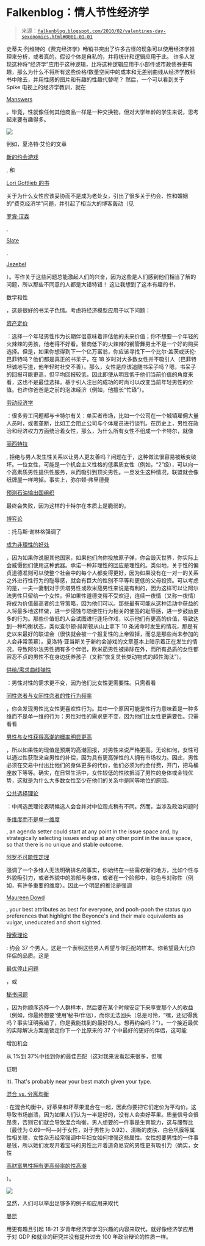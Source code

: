 <!--yml

category：未分类

日期：2024-05-12 21:38:21

-->

# Falkenblog：情人节性经济学

> 来源：[`falkenblog.blogspot.com/2010/02/valentines-day-sexonomics.html#0001-01-01`](http://falkenblog.blogspot.com/2010/02/valentines-day-sexonomics.html#0001-01-01)

史蒂夫·列维特的《费克经济学》畅销书突出了许多古怪的现象可以使用经济学推理来分析，或者真的，假设个体是自私的，并将统计和逻辑应用于此。 许多人发现这种将“经济学”应用于这种逻辑，比将这种逻辑应用于小部件或市政债券更有趣，那么为什么不将所有这些价格/数量空间中的成本和无差别曲线从经济学教科书中除去，并用性感的图片和有趣的性趣代替呢？ 然后，一个可以看到关于 Spike 电视上的经济学教训，就在

[Manswers](http://www.spike.com/show/22792)

。毕竟，性就像任何其他商品一样是一种交换物，但对大学年龄的学生来说，思考起来要有趣得多。

![](https://blogger.googleusercontent.com/img/b/R29vZ2xl/AVvXsEjj_ZmhhDZcajHxN3AAR4yQbmixZomAj9zkBEA4BecXx1KF-q4ZXrwW_wq_gor-hIFZcicTObUVHJWBUiP4WeEwZY2yLuZytt9IEwT2nB_chbZaymiVpXBMQn5FYnoONe30TlUQvw/s1600-h/WSTDcover.jpg)

例如，夏洛特·艾伦的文章

[新的约会游戏](http://www.weeklystandard.com/articles/new-dating-game)

, 和

[Lori Gottlieb 的书](http://www.amazon.com/gp/product/0525951512?ie=UTF8&tag=dblx-20&linkCode=as2&camp=1789&creative=390957&creativeASIN=0525951512)

关于为什么女性应该妥协而不是成为老处女，引出了很多关于约会、性和婚姻的“费克经济学”问题，并引起了相当大的博客轰动（见

[罗宾·汉森](http://www.overcomingbias.com/2010/02/new-paleolithic-mating.html)

,

[Slate](http://www.slate.com/id/2243179/)

,

[Jezebel](http://jezebel.com/5463227/fat-like-his-self+help-writers-ex-speaks-out)

）。写作关于这些问题总能激起人们的兴奋，因为这些是人们感到他们相当了解的问题，所以那些不同意的人都是大错特错！ 这让我想到了这本有趣的书，

数学和性

，这是很好的书呆子色情。考虑将经济模型应用于以下问题：

[资产定价](http://en.wikipedia.org/wiki/Arbitrage_pricing_theory)

：选择一个年轻男性作为长期伴侣意味着评估他的未来价值；你不想要一个年轻的火辣辣的男孩，他老得不好看。智商低下的火辣辣的钢管舞男士不是一个好的购买选择。但是，如果你想得到下一个亿万富翁，你应该寻找下一个比尔·盖茨或沃伦·巴菲特吗？他们都是真正的书呆子，在 18 岁时对大多数女性并不吸引人（巴菲特坦诚地写道，他年轻时社交不善）。那么，女性是应该追随书呆子吗？嗯，书呆子的回报可能更高，但平均回报较低，因此即使从明显低于他们当前价值的角度来看，这也不是最佳选择。基于引人注目的成功的时尚可以改变当前年轻男性的价值。也许你爸爸是之前的泡沫经济（例如，他擅长“忙碌”）。

[劳动经济学](http://econlog.econlib.com/library/Enc/LaborUnions.html)

：很多劳工问题都与卡特尔有关：单买者市场，比如一个公司在一个城镇雇佣大量人员时，或者垄断，比如工会阻止公司与个体雇员进行谈判。在历史上，男性在政治和经济权力方面统治着女性，那么，为什么所有女性不组成一个卡特尔，就像

[丽西特拉](http://en.wikipedia.org/wiki/Lysistrata)

, 拒绝与男人发生性关系以让男人更友善吗？问题在于，这种做法很容易被叛变破坏。一位女性，可能是一个机会主义性格的低素质女性（例如，“2”级），可以向一个高素质男性提供性服务，从而吸引到顶尖男性。一旦发生这种情况，联盟就会像纸牌屋一样垮掉。事实上，弥尔顿·弗里德曼

[预测石油输出国组织](http://thoughtfulideas.blogspot.com/2007/11/opec-cartel-that-refuses-to-break-in.html)

最终会失败，因为这样的卡特尔在本质上是脆弱的。

[博弈论](http://rss.sagepub.com/cgi/content/abstract/16/3/251)

：托马斯·谢林格强调了

[成为非理性的好处](http://www.springerlink.com/content/t1u8433886l427r1/)

，因为如果你说服其他国家，如果他们向你投放原子弹，你会毁灭世界，你实际上会威慑他们使用这种武器。承诺一种非理性的回应是理性的。类似地，关于性的偏贞道德准则可以使整个社会中的每个人都变得更好，因为如果没有在一对一的关系之外进行性行为的耻辱感，就会有巨大的性别不平等和更低的父母投资。可以考虑的是，一夫一妻制对于贝塔男性或欧米茄男性来说是有利的，因为这样可以让阿尔法男性只留给一个女性。但如果性道德变得不受欢迎，连续一夜情（又称一夜情）将成为价值最高者的主导策略，因为他们可以。那些最有可能从这种活动中获益的人将最多地这样做，进一步侵蚀与随便性行为相关的便签的耻辱感，进一步鼓励更多的行为。那些价值低的人会试图进行逢场作戏，以示他们有更高的价值，导致达到一种均衡状态，类似查尔顿·赫斯顿从山上拿下 10 条诫命时发生的情况，那是有史以来最好的联谊会（很快就会被一个报复性的上帝毁掉，而总是那些尚未参加的人会非常羡慕）。夏洛特·亚当斯关于新约会游戏的文章基本上暗示着正在发生的情况，导致阿尔法男性拥有多个伴侣，欧米茄男性被排除在外，而所有品质的女性都容忍不贞的男性不在身边抚养孩子（又称“恢复灵长类动物式的超性淘汰”）。

[供给/需求曲线弹性](http://en.wikipedia.org/wiki/Elasticity_(economics))

：男性对性的需求更不变，因为他们比女性更需要性。只需看看

[同性恋者与女同性恋者的性行为频率](http://www.ipgcounseling.com/lesbian_theory_1.html)

，你会发现男性比女性更喜欢性行为。其中一个原因可能是性行为意味着是一种多维而不是单一维的行为：男性对性的需求更不变，因为他们比女性更需要性。只需看看

[男性与女性获得高潮的概率明显更高](http://www.ncbi.nlm.nih.gov/pmc/articles/PMC1617159/)

，所以如果性的现值是预期的高潮回报，对男性来说严格更高。无论如何，女性可以通过性获取来自男性的补偿，因为具有更高弹性的人拥有市场权力。因此，男性必须在交易中付出比他们的身体更多的代价，他们必须为约会付费，开门，把马桶座放下等等。确实，在日常生活中，女性较低的性欲抵消了男性的身体或金钱优势，这就是为什么大多数女性至少在他们的关系中是同等地位的原因。

[公共选择理论](http://en.wikipedia.org/wiki/Public_choice_theory)

：中间选民理论表明候选人会合并对中位观点稍有不同。然而，当涉及政治问题时

[多维度而不是单一维度](http://adventuresinidentification.blogspot.com/2007/02/romer-and-rosenthal-jpe-1979.html)

, an agenda setter could start at any point in the issue space and, by strategically selecting issues end up at any other point in the issue space, so that there is no unique and stable outcome.

[阿罗不可能性定理](http://en.wikipedia.org/wiki/Arrow's_impossibility_theorem)

强调了一个多维人无法明确排名的事实，你始终在一些需权衡的地方，比如个性与外貌吸引力，或者外貌中的脸部与身体，或者在一个脸部中，肤色与对称性（例如，有许多重要的维度）。因此一个明显的推论是强调

[Maureen Dowd](http://www.amazon.com/Are-Men-Necessary-Sexes-Collide/dp/0399153322)

, your best attributes as best for everyone, and pooh-pooh the status quo preferences that highlight the Beyonce's and their male equivalents as vulgar, uneducated and short sighted.

[搜索理论](http://en.wikipedia.org/wiki/Search_theory)

: 约会 37 个男人。这是一个表明这些男人希望与你匹配的样本。你希望最大化你伴侣的品质。这是

[最优停止问题](http://en.wikipedia.org/wiki/Optimal_stopping)

，或

[秘书问题](http://en.wikipedia.org/wiki/Secretary_problem)

，因为你顺序选择一个人群样本，然后要在某个时候安定下来享受那个人的收益（例如，你最终想要‘使用’秘书/伴侣），而你无法回头（总是可怜，“嘿，还记得我吗？事实证明我错了，你是我能找到的最好的人。想再约会吗？”）。一个接近最优的实际解决方案是锁定你下一个比原来的 37 个中最好的更好的伴侣，这可能

增加机会

从 1%到 37%中找到你的最佳匹配（这对我来说看起来很多，但嘿

证明

it). That's probably near your best match given your type.

[混合 vs. 分离均衡](http://en.wikipedia.org/wiki/Signaling_games)

: 在混合均衡中，好苹果和坏苹果混合在一起，因此你要把它们定价为平均价。这导致市场崩溃，因为如果人们认为一半是好的，没有人会卖好苹果。质量信号会很昂贵，否则它们就会导致混合均衡。男人想要的一件事是生育能力，这与腰臀比（最佳为 0.69—呵—对于女性，对于男性为 0.92）、清晰的皮肤、白色巩膜等属性相关联，女性杂志经常强调中年妇女如何增强这些属性。女性想要男性的一件事是钱，所以她们发现开着宝马的男性比开着道奇尼安的男性更有吸引力（确实，女性

[高财富男性拥有更高频率的性高潮](http://www.staff.ncl.ac.uk/daniel.nettle/orgasms.pdf)

）。

![](https://blogger.googleusercontent.com/img/b/R29vZ2xl/AVvXsEj2tSidFaIETgokOvEohwdcPMUhWRsPVHJYC125vWJQYqe_4ukof4UrfNzEcUdqi1oEb5ZQJE8ms2L5VPnoWhfzds5LtoMKIV4bTfwMkNY2BUOAHebgYkzClaYeQa_UXUnde8gbjg/s1600-h/richguy.jpg)

显然，人们可以举出足够多的例子和应用来取代

[曼昆](http://www.amazon.com/Principles-Economics-Student-Gregory-Mankiw/dp/0324224729)

用更有趣且引起 18-21 岁青年经济学学习兴趣的内容来取代。就好像经济学应用于对 GDP 和就业的研究并没有提升过去 100 年政治辩论的性质一样。
